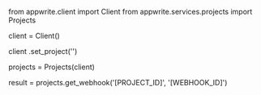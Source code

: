 from appwrite.client import Client
from appwrite.services.projects import Projects

client = Client()

client
    .set_project('')

projects = Projects(client)

result = projects.get_webhook('[PROJECT_ID]', '[WEBHOOK_ID]')

